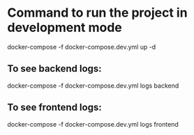 # Command to run the project in development mode

docker-compose -f docker-compose.dev.yml up -d

## To see backend logs:

docker-compose -f docker-compose.dev.yml logs backend

## To see frontend logs:

docker-compose -f docker-compose.dev.yml logs frontend
